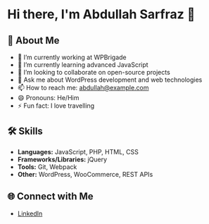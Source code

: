 # Hi there, I'm Abdullah Sarfraz 👋

## 🚀 About Me
- 🔭 I’m currently working at WPBrigade
- 🌱 I’m currently learning advanced JavaScript
- 👯 I’m looking to collaborate on open-source projects
- 💬 Ask me about WordPress development and web technologies
- 📫 How to reach me: [abdullah@example.com](mailto:abdullahsarfrazali7@gmail.com)
- 😄 Pronouns: He/Him
- ⚡ Fun fact: I love travelling
## 🛠️ Skills
- **Languages:** JavaScript, PHP, HTML, CSS
- **Frameworks/Libraries:** jQuery
- **Tools:** Git, Webpack
- **Other:** WordPress, WooCommerce, REST APIs

## 🌐 Connect with Me
- [LinkedIn](https://www.linkedin.com/in/abdullah-sarfraz-ali/)
